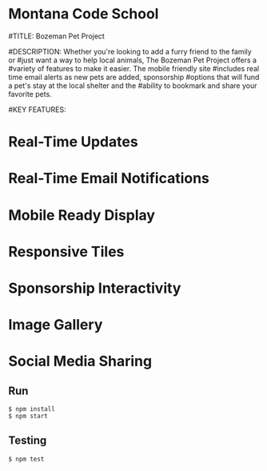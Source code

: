 # Montana Code School

#TITLE: Bozeman Pet Project

#DESCRIPTION: Whether you're looking to add a furry friend to the family or
#just want a way to help local animals, The Bozeman Pet Project offers a
#variety of features to make it easier. The mobile friendly site
#includes real time email alerts as new pets are added, sponsorship
#options that will fund a pet's stay at the local shelter and the
#ability to bookmark and share your favorite pets.

#KEY FEATURES:
#   
#   Real-Time Updates
#   Real-Time Email Notifications
#   Mobile Ready Display
#   Responsive Tiles
#   Sponsorship Interactivity
#   Image Gallery
#   Social Media Sharing







## Run
~~~
$ npm install
$ npm start
~~~

## Testing
~~~
$ npm test
~~~

